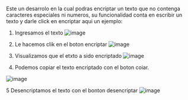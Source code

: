 Este un desarrolo en la cual podras encriptar un texto que no contenga caracteres especiales ni numeros, su funcionalidad conta en escribir un texto y darle click en encriptar
aqui un ejemplo:
1. Ingresamos el texto
   ![image](https://github.com/user-attachments/assets/97298945-2eb1-48ec-9202-a9246d0ca875)

2. Le hacemos clik en el boton encriptar
![image](https://github.com/user-attachments/assets/fb771e2b-a71b-4125-b19c-ce6aefdcc9b9)

3. Visualizamos que el etxto a sido encriptado
![image](https://github.com/user-attachments/assets/269af3ec-f6b8-476a-9c68-4aa34989d47e)

4. Podemos copiar el texto encriptado con el boton coiar.
   
![image](https://github.com/user-attachments/assets/09f1678d-0748-4c55-b4c5-ef828194a8ab)

5 Desencriptamos el texto con el bonton desencriptar
![image](https://github.com/user-attachments/assets/f3509c4c-8e3e-4768-aac6-1c5589d93e17)



